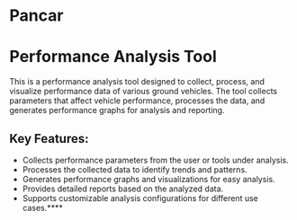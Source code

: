 # Pancar
# Performance Analysis Tool

This is a performance analysis tool designed to collect, process, and visualize performance data of various ground vehicles. The tool collects parameters that affect vehicle performance, processes the data, and generates performance graphs for analysis and reporting.

## Key Features:
- Collects performance parameters from the user or tools under analysis.
- Processes the collected data to identify trends and patterns.
- Generates performance graphs and visualizations for easy analysis.
- Provides detailed reports based on the analyzed data.
- Supports customizable analysis configurations for different use cases.****
